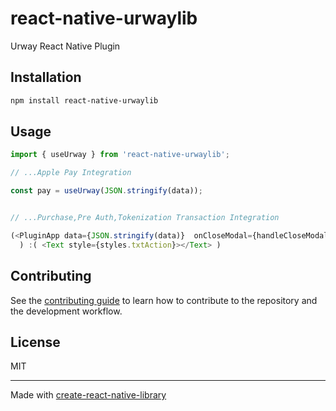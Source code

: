 # react-native-urwaylib

Urway React Native Plugin

## Installation

```sh
npm install react-native-urwaylib
```

## Usage


```js
import { useUrway } from 'react-native-urwaylib';

// ...Apple Pay Integration

const pay = useUrway(JSON.stringify(data));


// ...Purchase,Pre Auth,Tokenization Transaction Integration

(<PluginApp data={JSON.stringify(data)}  onCloseModal={handleCloseModal} />
  ) :( <Text style={styles.txtAction}></Text> ) 
```


## Contributing

See the [contributing guide](CONTRIBUTING.md) to learn how to contribute to the repository and the development workflow.

## License

MIT

---

Made with [create-react-native-library](https://github.com/callstack/react-native-builder-bob)
